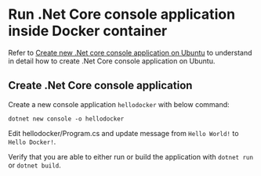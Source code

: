 # Run .Net Core console application inside Docker container

Refer to [Create new .Net core console application on Ubuntu](01-create-new-dotnetcore-console-app-on-ubuntu.md) to understand in detail how to create .Net Core console application on Ubuntu.

## Create .Net Core console application

Create a new console application `hellodocker` with below command:

```
dotnet new console -o hellodocker
```

Edit hellodocker/Program.cs and update message from `Hello World!` to `Hello Docker!`.

Verify that you are able to either run or build the application with `dotnet run` or `dotnet build`.

